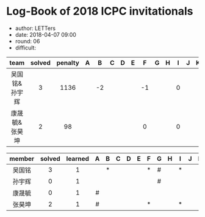 # Log-Book of 2018 ICPC invitationals
- author: LETTers
- date: 2018-04-07 09:00
- round: 06
- difficult:


| team | solved | penalty | A | B | C | D | E | F | G | H | I | J | K | L | M |
| :-: | :-: | :-: | :-: | :-: | :-: | :-: | :-: | :-: | :-: | :-: | :-: | :-: | :-: | :-: | :-: | 
|吴国铭&孙宇辉|3|1136| |-2| | | |-1| | |0| | | | | |  
|康晟毓&张昊坤|2|98| | | | | |0| | |0| | | | | | 

| member | solved | learned | A | B | C | D | E | F | G | H | I | J | K | L | M |
| :-: | :-: | :-: | :-: | :-: | :-: | :-: | :-: | :-: | :-: | :-: | :-: | :-: | :-: | :-: | :-: | 
|吴国铭|3|1| | * | | | | * | # | | * | | | | |
|孙宇辉|0|1| | | | | | | # | | | | | | |
|康晟毓|0|1| # | | | | | | | | | | | | |
|张昊坤|2|1| # | | | | | * | | | * | | | | |


